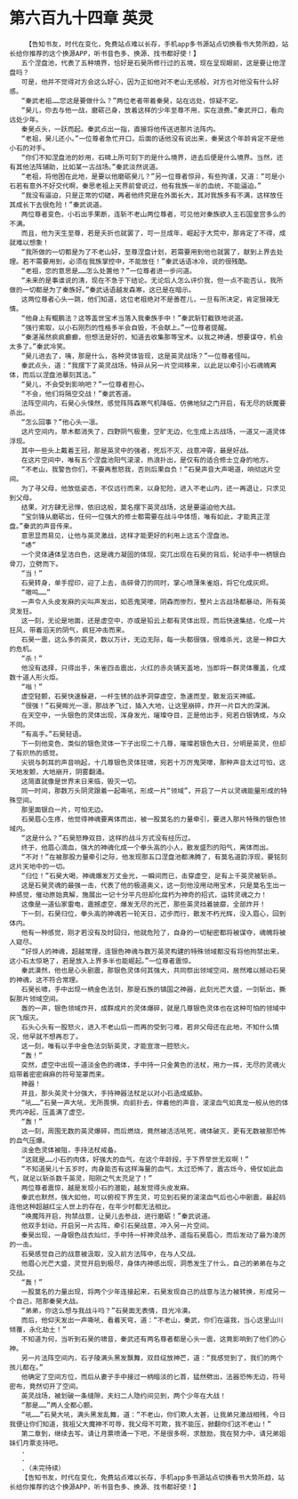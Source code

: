 # 第六百九十四章 英灵
        【告知书友，时代在变化，免费站点难以长存，手机app多书源站点切换看书大势所趋，站长给你推荐的这个换源APP，听书音色多、换源、找书都好使！】
       五个涅盘池，代表了五种境界，恰好是石昊所修行过的五境，现在呈现眼前，这是要让他涅盘吗？
       可是，他并不觉得对方会这么好心，因为正如他对不老山无感般，对方也对他没有什么好感。
       “秦武老祖……您这是要做什么？”两位老者带着秦昊，站在远处，惊疑不定。
       “昊儿，你去与他一战，磨砺己身，放着这样的少年至尊不用，实在浪费。”秦武开口，看向远处少年。
       秦昊点头，一跃而起。秦武点出一指，直接将他传送进那片法阵内。
       “老祖，昊儿还小。”一位尊者急忙开口，后面的话他没有说出来，秦昊这个年龄肯定不是他小石的对手。
       “你们不知涅盘池的妙用，石碑上所可刻下的是什么境界，进去后便是什么境界。当然，还有其他法阵辅助，比如某一古战场。”秦武淡然说道。
       “老祖，将他困在此地，是要以他磨砺昊儿？”另一位尊者惊异，有些拘谨，又道：“可是小石若有意外不好交代啊，秦思老祖上天界前曾说过，他有我族一半的血统，不能逼迫。”
       “我没有逼迫，只是正常的切磋，再者他终究是在外面长大，其对我族多有不满，这样放任其成长下去很危险！”秦武说道。
       两位尊者变色，小石出手果断，连斩不老山两位尊者，可见他对秦族欲入主石国皇宫多么的不满。
       而且，他为天生至尊，若是夭折也就罢了，可一旦成年，崛起于大荒中，那肯定了不得，成就难以想象！
       “我所做的一切都是为了不老山好，至尊涅盘计划，若需要用到他也就罢了，献到上界去处理。若不需要用到，必须在我族掌控中，不能放任！”秦武话语冰冷，说的很残酷。
       “老祖，您的意思是……怎么处置他？”一位尊者进一步问道。
       “未来的是事谁说的清，现在不急于下结论。无论后人怎么评价我，但一点不能否认，我所做的一切都是为了秦族好。”秦武话语越发森寒，这已是在暗示。
       这两位尊者心头一跳，他们知道，这位老祖绝对不是善茬儿，一旦有所决定，肯定狠辣无情。
       “他身上有鲲鹏法？这等盖世宝术当落入我秦族手中！”秦武斩钉截铁地说道。
       “强行索取，以小石刚烈的性格多半会自毁，不会献上。”一位尊者提醒。
       “秦湛虽然疯疯癫癫，但想法是好的，知道去收集那等宝术。以我之神通，想要谋夺，机会太多了。”秦武冷笑。
       “昊儿进去了，咦，那是什么，各种灵体皆现，这是英灵战场？”一位尊者怪叫。
       秦武点头，道：“我摆下了英灵战场，特异从另一片空间移来，以此足以牵引小石魂魄离体，而后以涅盘池摹刻其法。”
       “昊儿，不会受到影响吧？”一位尊者担心。
       “不会，他们将隔空交战！”秦武答道。
       法阵空间内，石昊心头悚然，感觉阵阵森寒气机降临，仿佛地狱之门开启，有无尽的妖魔要杀出。
       “怎么回事？”他心头一凛。
       这片空间内，草木都消失了，四野阴气极重，空旷无边，化生成上古战场，一道又一道灵体浮现。
       其中一些头上戴着王冠，那是英灵中的强者，死后不灭，战意冲霄，最是好战。
       在这片空间中，唯有五个涅盘池阳气滚滚，热浪扑出，是仅有的适合修士立身的地方。
       “不老山，我警告你们，不要再惹怒我，否则后果自负！”石昊声音大声喝道，响彻这片空间。
       为了寻父母，他放低姿态，不仅远行而来，以身犯险，进入不老山内，还一再退让，只求见到父母。
       结果，对方肆无忌惮，依旧这般，莫名摆下英灵战场，这是要逼迫他大战。
       “宝剑锋从磨砺出，任何一位强大的修士都需要在战斗中体悟，唯有如此，才能真正涅盘。”秦武的声音传来。
       意思显而易见，让他与英灵激战，这样才能更好的利用上这五个涅盘池。
       “哧”
       一个灵体通体呈洁白色，这是魂力凝固的体现，突兀出现在石昊的背后，轮动手中一柄银白骨刀，立劈而下。
       “当！”
       石昊转身，单手捏印，迎了上去，击碎骨刀的同时，掌心喷薄朱雀焰，将它化成灰烬。
       “嗷呜……”
       一声令人头皮发麻的尖叫声发出，如恶鬼哭嚎，阴森而惨烈，整片上古战场都暴动，所有英灵发狂。
       这一刻，无论是地面，还是虚空中，亦或是铅云上都有灵体出现，而后快速集结，化成一片狂风，带着滔天的阴气，疯狂冲击而来。
       石昊一震，这么多的英灵，数以万计，无边无际，每一头都很强，很难杀光，这是一种巨大的危机。
       “杀！”
       他没有选择，只得出手，朱雀四击震出，火红的赤炎铺天盖地，当即将一群灵体覆盖，化成数十道人形火炬。
       “嗡！”
       虚空轻颤，石昊快速躲避，一杆生锈的战矛洞穿虚空，急速而至，散发滔天神威。
       “很强！”石昊眸光一凛，那战矛飞过，插入大地，让这里崩碎，炸开一片巨大的深渊。
       在天空中，一头银色的灵体出现，浑身发光，璀璨夺目，正是他出手，宛若白银铸成，与众不同。
       “有高手。”石昊轻语。
       下一刻他变色，类似的银色灵体一下子出现二十几尊，璀璨若银色大日，分明是英灵，但却了有炽热的感觉。
       尖锐与刺耳的声音响起，十几尊银色灵体狂啸，宛若十万厉鬼哭嚎，那种声音太过可怕，这天地发颤，大地崩开，阴雾翻涌。
       这简直就像是世界末日来临，毁灭一切。
       同一时间，那数万头阴灵跟着一起嘶吼，形成一片“领域”，开启了一片以灵魂能量形成的特殊空间。
       那里面银白一片，可怕无边。
       石昊眉心生疼，他觉得神魂要离体而出，被一股莫名的力量牵引，要进入那片特殊的银色领域内。
       “这是什么？”石昊怒睁双目，这样的战斗方式没有经历过。
       终于，他眉心滴血，强大的神魂化成一个拳头高的小人，散发盛烈的阳气，离体而出。
       “不对！”在被那股力量牵引之际，他发现那五口涅盘池都沸腾了，有莫名道韵浮现，要铭刻这片天地中的一切。
       “归位！”石昊大喝，神魂爆发万丈金光，一瞬间而已，击穿虚空，足有上千英灵被斩杀。
       这是石昊灵魂的最强一击，代表了他的极道奥义，这一刻他没用动用宝术，只是莫名生出一种感觉，催动原始真解，施展出一记十分平凡但却化腐朽为神奇的招式，运转灵魂之力！
       这像是一道仙家雷电，震撼虚空，爆发无尽的光芒，那些英灵挡着披靡，全部炸开！
       下一刻，石昊归位，拳头高的神魂若一轮天日，迈步而行，散发不朽光辉，没入眉心，回到体内。
       他有一种感觉，刚才若没有及时回归，他就危险了，自身的一切秘密都将被谋夺，魂魄将被人窥尽。
       “好惊人的神魂，超越常理，连银色神魂与数万英灵构建的特殊领域都没有将他拘禁出来，这小石太惊艳了，若是放入上界多半也能崛起。”一位尊者震惊。
       秦武漠然，他也是心头剧震，那银色灵体何其强大，共同祭出领域空间，居然难以撼动石昊的神魂，这不符合常理。
       石昊长啸，手中出现一柄金色法剑，那是石族的镇国之神器，此刻光芒大盛，一剑斩出，撕裂那片领域空间。
       轰的一声，银色领域炸开，成群成片的灵体爆碎，就是几尊银色灵体也在这种可怕的领域中灰飞烟灭。
       石头心头有一股怒火，进入不老山后一而再的受到刁难，若非父母还在此地，不知什么情况，他早就不想再忍了。
       这一刻，唯有以手中金色法剑斩英灵，才能宣泄一腔怒火。
       “轰！”
       突然，虚空中出现一道淡金色的魂体，手中持一只金黄色的法杖，用力一挥，无尽的灵魂火焰带着密密麻麻的符号笼罩而来。
       神器！
       并且，那头英灵十分强大，手持神器法杖足以对小石造成威胁。
       “吼……”石昊一声大吼，无所畏惧，向前扑去，伴着他的声音，滚滚血气如真龙一般从他的体壳内冲起，压盖满了虚空。
       “轰！”
       这一刻，周围无数的英灵爆碎，而后燃烧，竟然被活活吼死，魂体破灭，更有无数被那恐怖的血气压爆。
       淡金色灵体被阻，手持法杖戒备。
       “这就是……小石的肉体，好强大的血气，在这个年龄段，于下界举世无双啊！”
       “不知道昊儿十五岁时，肉身能否有这样海量的血气，太过恐怖了，震古烁今，倚仗如此血气，就足以斩杀数千英灵，阳刚之气太充足了！”
       两位尊者震惊，越是发现小石的潜能，越发觉得头皮发麻。
       秦武也默然，强大如他，可以俯视下界生灵，可见到石昊的滚滚血气后也心中剧震，最起码连他这种超越红尘人世上的存在，在年少时都无法相比。
       “唤魔阵开启，拘禁战意，让昊儿去参战，进行磨砺！”秦武说道。
       他双手划动，开启另一片古阵，牵引石昊战意，冲入另一片空间。
       秦昊出现，一身银色战衣灿烂，手中持一杆神灵战矛，遥指石昊眉心，而后发动了最为凌厉的一击。
       石昊感觉自己的战意被汲取，没入前方法阵中，在与人交战。
       他眉心光芒大盛，灵觉开启到极尽，身体内神感出现，洞悉发生了什么，自己的弟弟在与之交战。
       “轰！”
       一股莫名的力量出现，将两个少年连接起来，石昊发现自己的战意与法力被转换，形成另一个自己，陪那秦昊大战。
       “弟弟，你这么想与我战斗吗？”石昊面无表情，目光冷漠。
       而后，他仰天发出一声嘶吼，看着天穹，道：“不老山，秦武，你们在逼我，当心这里山川倾覆，永化劫土！”
       不知道为何，当听到石昊的啸音，秦武还有两名尊者都是心头一震，这竟影响到了他们的心神。
       另一片法阵空间内，石子陵满头黑发飘舞，双目绽放神芒，道：“我感觉到了，我们的两个孩儿都在。”
       他确定了空间方位，而后从妻子手中接过一柄暗淡的匕首，猛然劈出，法器恐怖无边，符号密布，竟然切开了空间。
       英灵战场，被划破一条缝隙，夫妇二人隐约间见到，两个少年在大战！
       “那是……”两人全都心颤。
       “吼……”石昊大吼，满头黑发乱舞，道：“不老山，你们欺人太甚，让我弟兄激战相残，今日我便让你们知道，我祖父大魔神不可辱，我父母不可欺，我不能压，掀翻你们这不老山！”
       第二章到，继续去写。请让月票喷涌一下吧，不是很多啊，求鼓励，我在努力中，请兄弟姐妹们月票支持吧。
       .
       .
       .（未完待续）
       【告知书友，时代在变化，免费站点难以长存，手机app多书源站点切换看书大势所趋，站长给你推荐的这个换源APP，听书音色多、换源、找书都好使！】